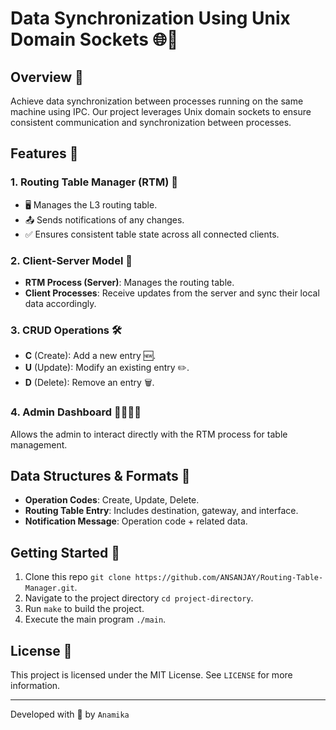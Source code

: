 # Data Synchronization Using Unix Domain Sockets 🌐🔗

## Overview 📖

Achieve data synchronization between processes running on the same machine using IPC. Our project leverages Unix domain sockets to ensure consistent communication and synchronization between processes.

## Features 🚀

### 1. **Routing Table Manager (RTM)** 📡
- 🖥 Manages the L3 routing table.
- 📤 Sends notifications of any changes.
- ✅ Ensures consistent table state across all connected clients.

### 2. **Client-Server Model** 🔄
- **RTM Process (Server)**: Manages the routing table.
- **Client Processes**: Receive updates from the server and sync their local data accordingly.

### 3. **CRUD Operations** 🛠
- **C** (Create): Add a new entry 🆕.
- **U** (Update): Modify an existing entry ✏️.
- **D** (Delete): Remove an entry 🗑.

### 4. **Admin Dashboard** 👩‍💼👨‍💼
Allows the admin to interact directly with the RTM process for table management.

## Data Structures & Formats 📄

- **Operation Codes**: Create, Update, Delete.
- **Routing Table Entry**: Includes destination, gateway, and interface.
- **Notification Message**: Operation code + related data.

## Getting Started 🚀

1. Clone this repo `git clone https://github.com/ANSANJAY/Routing-Table-Manager.git`.
2. Navigate to the project directory `cd project-directory`.
3. Run `make` to build the project.
4. Execute the main program `./main`.

## License 📜

This project is licensed under the MIT License. See `LICENSE` for more information.

---

Developed with 💖 by `Anamika`
